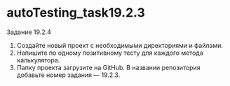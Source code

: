 # autoTesting_task19.2.3

Задание 19.2.4
1. Создайте новый проект с необходимыми директориями и файлами.
2. Напишите по одному позитивному тесту для каждого метода калькулятора.
3. Папку проекта загрузите на GitHub. В названии репозитория добавьте номер задания — 19.2.3. 
